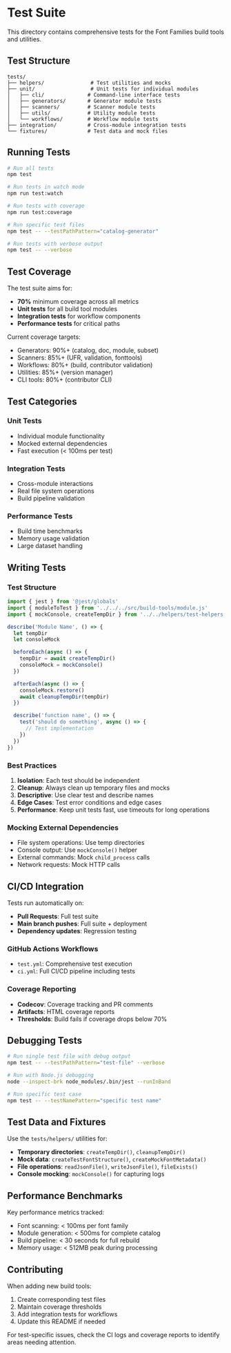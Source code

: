 # Test Suite

This directory contains comprehensive tests for the Font Families build tools and utilities.

## Test Structure

```
tests/
├── helpers/               # Test utilities and mocks
├── unit/                  # Unit tests for individual modules
│   ├── cli/              # Command-line interface tests
│   ├── generators/       # Generator module tests
│   ├── scanners/         # Scanner module tests
│   ├── utils/            # Utility module tests
│   └── workflows/        # Workflow module tests
├── integration/          # Cross-module integration tests
└── fixtures/             # Test data and mock files
```

## Running Tests

```bash
# Run all tests
npm test

# Run tests in watch mode
npm run test:watch

# Run tests with coverage
npm run test:coverage

# Run specific test files
npm test -- --testPathPattern="catalog-generator"

# Run tests with verbose output
npm test -- --verbose
```

## Test Coverage

The test suite aims for:
- **70%** minimum coverage across all metrics
- **Unit tests** for all build tool modules
- **Integration tests** for workflow components
- **Performance tests** for critical paths

Current coverage targets:
- Generators: 90%+ (catalog, doc, module, subset)
- Scanners: 85%+ (UFR, validation, fonttools)
- Workflows: 80%+ (build, contributor validation)
- Utilities: 85%+ (version manager)
- CLI tools: 80%+ (contributor CLI)

## Test Categories

### Unit Tests
- Individual module functionality
- Mocked external dependencies
- Fast execution (< 100ms per test)

### Integration Tests
- Cross-module interactions
- Real file system operations
- Build pipeline validation

### Performance Tests
- Build time benchmarks
- Memory usage validation
- Large dataset handling

## Writing Tests

### Test Structure
```javascript
import { jest } from '@jest/globals'
import { moduleToTest } from '../../../src/build-tools/module.js'
import { mockConsole, createTempDir } from '../../helpers/test-helpers.js'

describe('Module Name', () => {
  let tempDir
  let consoleMock

  beforeEach(async () => {
    tempDir = await createTempDir()
    consoleMock = mockConsole()
  })

  afterEach(async () => {
    consoleMock.restore()
    await cleanupTempDir(tempDir)
  })

  describe('function name', () => {
    test('should do something', async () => {
      // Test implementation
    })
  })
})
```

### Best Practices
1. **Isolation**: Each test should be independent
2. **Cleanup**: Always clean up temporary files and mocks
3. **Descriptive**: Use clear test and describe names
4. **Edge Cases**: Test error conditions and edge cases
5. **Performance**: Keep unit tests fast, use timeouts for long operations

### Mocking External Dependencies
- File system operations: Use temp directories
- Console output: Use `mockConsole()` helper
- External commands: Mock `child_process` calls
- Network requests: Mock HTTP calls

## CI/CD Integration

Tests run automatically on:
- **Pull Requests**: Full test suite
- **Main branch pushes**: Full suite + deployment
- **Dependency updates**: Regression testing

### GitHub Actions Workflows
- `test.yml`: Comprehensive test execution
- `ci.yml`: Full CI/CD pipeline including tests

### Coverage Reporting
- **Codecov**: Coverage tracking and PR comments
- **Artifacts**: HTML coverage reports
- **Thresholds**: Build fails if coverage drops below 70%

## Debugging Tests

```bash
# Run single test file with debug output
npm test -- --testPathPattern="test-file" --verbose

# Run with Node.js debugging
node --inspect-brk node_modules/.bin/jest --runInBand

# Run specific test case
npm test -- --testNamePattern="specific test name"
```

## Test Data and Fixtures

Use the `tests/helpers/` utilities for:
- **Temporary directories**: `createTempDir()`, `cleanupTempDir()`
- **Mock data**: `createTestFontStructure()`, `createMockFontMetadata()`
- **File operations**: `readJsonFile()`, `writeJsonFile()`, `fileExists()`
- **Console mocking**: `mockConsole()` for capturing logs

## Performance Benchmarks

Key performance metrics tracked:
- Font scanning: < 100ms per font family
- Module generation: < 500ms for complete catalog
- Build pipeline: < 30 seconds for full rebuild
- Memory usage: < 512MB peak during processing

## Contributing

When adding new build tools:
1. Create corresponding test files
2. Maintain coverage thresholds
3. Add integration tests for workflows
4. Update this README if needed

For test-specific issues, check the CI logs and coverage reports to identify areas needing attention.